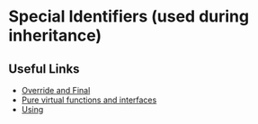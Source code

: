 # Special Identifiers (used during inheritance)

## Useful Links
- [Override and Final](https://www.learncpp.com/cpp-tutorial/the-override-and-final-specifiers-and-covariant-return-types/)
- [Pure virtual functions and interfaces](https://www.learncpp.com/cpp-tutorial/pure-virtual-functions-abstract-base-classes-and-interface-classes/)
- [Using](https://www.learncpp.com/cpp-tutorial/hiding-inherited-functionality/)
